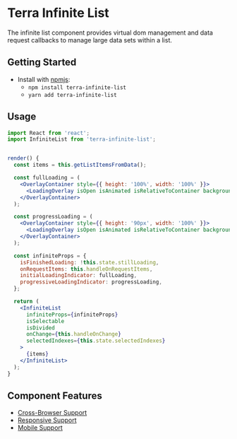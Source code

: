 # Terra Infinite List

The infinite list component provides virtual dom management and data request callbacks to manage large data sets within a list.

## Getting Started

- Install with [npmjs](https://www.npmjs.com):
  - `npm install terra-infinite-list`
  - `yarn add terra-infinite-list`

## Usage

```jsx
import React from 'react';
import InfiniteList from 'terra-infinite-list';


render() {
  const items = this.getListItemsFromData();

  const fullLoading = (
    <OverlayContainer style={{ height: '100%', width: '100%' }}>
      <LoadingOverlay isOpen isAnimated isRelativeToContainer backgroundStyle="dark" />
    </OverlayContainer>
  );

  const progressLoading = (
    <OverlayContainer style={{ height: '90px', width: '100%' }}>
      <LoadingOverlay isOpen isAnimated isRelativeToContainer backgroundStyle="dark" />
    </OverlayContainer>
  );

  const infiniteProps = {
    isFinishedLoading: !this.state.stillLoading,
    onRequestItems: this.handleOnRequestItems,
    initialLoadingIndicator: fullLoading,
    progressiveLoadingIndicator: progressLoading,
  };

  return (
    <InfiniteList
      infiniteProps={infiniteProps}
      isSelectable
      isDivided
      onChange={this.handleOnChange}
      selectedIndexes={this.state.selectedIndexes}
    >
      {items}
    </InfiniteList>
  );
}

```

## Component Features
* [Cross-Browser Support](https://github.com/cerner/terra-core/wiki/Component-Features#cross-browser-support)
* [Responsive Support](https://github.com/cerner/terra-core/wiki/Component-Features#responsive-support)
* [Mobile Support](https://github.com/cerner/terra-core/wiki/Component-Features#mobile-support)

